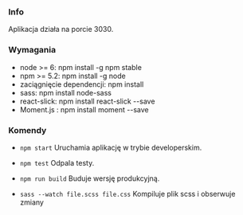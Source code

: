 ### Info
Aplikacja działa na porcie 3030.

### Wymagania
 - node >= 6: npm install -g npm stable
 - npm >= 5.2: npm install -g node
 - zaciągnięcie dependencji: npm install
 - sass: npm install node-sass
 - react-slick: npm install react-slick --save
 - Moment.js : npm install moment --save

### Komendy
 - `npm start`
Uruchamia aplikację w trybie developerskim.

 - `npm test`
Odpala testy.

 - `npm run build`
Buduje wersję produkcyjną.

 - `sass --watch file.scss file.css`
Kompiluje plik scss i obserwuje zmiany

